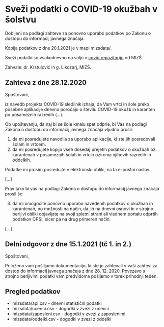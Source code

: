 # Sveži podatki o COVID-19 okužbah v šolstvu

Dobljeni na podlagi zahteve za ponovno uporabo podatkov po Zakonu o dostopu do informacij javnega značaja.

Kopija podatkov z dne 20.1.2021 je v mapi mizsdata/.

Sveži podatki so vsakodnevno na voljo v [covid repozitoriju](https://github.com/GK-MIZS/covid/) od MIZŠ.

Zahvale: dr. Krstulović in g. Likozarj, MIZŠ.


## Zahteva z dne 28.12.2020

Spoštovani,

iz navedb projekta COVID-19 sledilnik izhaja, da Vam vrtci in šole preko
posebne aplikacije dnevno poročajo o številu COVID-19 okužb in karanten po
posameznih razredih (...).

Ob upoštevanju, da naj bi se šole kmalu spet odprle, bi Vas na podlagi
Zakona o dostopu do informacij javnega značaja vljudno prosil:

 1.  da mi posredujete navodila za uporabo aplikacije, ki ste jih  posredovali šolam in vrtcem.  
 2.  da mi posredujete kopijo vseh dosedaj prejetih podatkov o okužbah oz.  karantenah v posameznih šolah in vrtcih  oziroma njihovih razredih in oddelkih.

Podatke mi prosim posredujte v elektronski obliki, na ta e-poštni naslov.

[...]

Prav tako bi vas na podlagi Zakona o dostopu do informacij javnega značaja prosil še:

  3. da mi omogočite ponovno uporabo navedenih podatkov o okužbah in karantenah, po možnosti na način, da jih na dnevni osnovi in v strojno berljivi obliki objavljate na svoji spletni strani ali vladnem portalu odprtih podatkov OPSI, sicer pa na drug primeren način.

[...]


## Delni odgovor z dne 15.1.2021 (tč 1. in 2.)

Spoštovani,

Priloženo vam pošiljamo dokumentacijo, ki ste jo zahtevali v vaši zahtevi za dostop do informacij javnega značaja z dne 28. 12. 2020. Povezavo s strojno berljivimi podatki vam predvidoma pošljemo v torek prihodnji teden.


## Pregled podatkov

 * mizsdata/api.csv - dnevni statistični podatki
 * mizsdata/ucenci.csv - dogodki v zvezi z učenci
 * mizsdata/zaposleni.csv - dogodki v zvezi z zaposlenimi
 * mizsdata/oddelki.csv - dogodki v zvezi z oddelki
